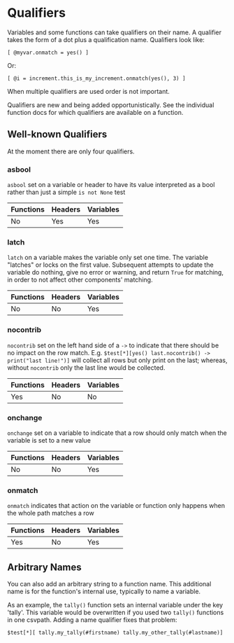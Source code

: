 
# Qualifiers

Variables and some functions can take qualifiers on their name. A qualifier takes the form of a dot plus a qualification name. Qualifiers look like:

    [ @myvar.onmatch = yes() ]

Or:

    [ @i = increment.this_is_my_increment.onmatch(yes(), 3) ]

When multiple qualifiers are used order is not important.

Qualifiers are new and being added opportunistically. See the individual function docs for which qualifiers are available on a function.


## Well-known Qualifiers
At the moment there are only four qualifiers.

### asbool
`asbool` set on a variable or header to have its value interpreted as a bool rather than just a simple `is not None` test

|Functions | Headers | Variables |
|----------|---------|-----------|
| No       | Yes     | Yes       |


### latch
`latch` on a variable makes the variable only set one time. The variable "latches" or locks on the first value. Subsequent attempts to update the variable do nothing, give no error or warning, and return `True` for matching, in order to not affect other components' matching.

|Functions | Headers | Variables |
|----------|---------|-----------|
| No       | No      | Yes       |


### nocontrib
`nocontrib` set on the left hand side of a `->` to indicate that there should be no impact on the row match. E.g. `$test[*][yes() last.nocontrib() -> print("last line!")]` will collect all rows but only print on the last; whereas, without `nocontrib` only the last line would be collected.

|Functions | Headers | Variables |
|----------|---------|-----------|
| Yes      | No      | No        |


### onchange
`onchange` set on a variable to indicate that a row should only match when the variable is set to a new value

|Functions | Headers | Variables |
|----------|---------|-----------|
| No       | No      | Yes       |


### onmatch
`onmatch` indicates that action on the variable or function only happens when the whole path matches a row

|Functions | Headers | Variables |
|----------|---------|-----------|
| Yes      | No      | Yes       |


## Arbitrary Names
You can also add an arbitrary string to a function name. This additional name is for the function's internal use, typically to name a variable.

As an example, the `tally()` function sets an internal variable under the key 'tally'. This variable would be overwritten if you used two `tally()` functions in one csvpath. Adding a name qualifier fixes that problem:

    $test[*][ tally.my_tally(#firstname) tally.my_other_tally(#lastname)]








